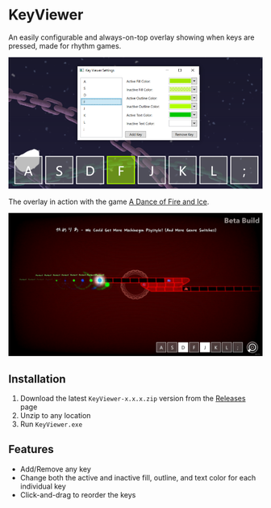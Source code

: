 # KeyViewer

An easily configurable and always-on-top overlay showing when keys are pressed, made for rhythm games.

![Example 1](./Images/example1.png)

The overlay in action with the game [A Dance of Fire and Ice](https://store.steampowered.com/app/977950/A_Dance_of_Fire_and_Ice/).

![Example 2](./Images/example2.png)

## Installation

1. Download the latest `KeyViewer-x.x.x.zip` version from the [Releases](https://github.com/PizzaLovers007/KeyViewer/releases) page
1. Unzip to any location
1. Run `KeyViewer.exe`

## Features

* Add/Remove any key
* Change both the active and inactive fill, outline, and text color for each individual key
* Click-and-drag to reorder the keys